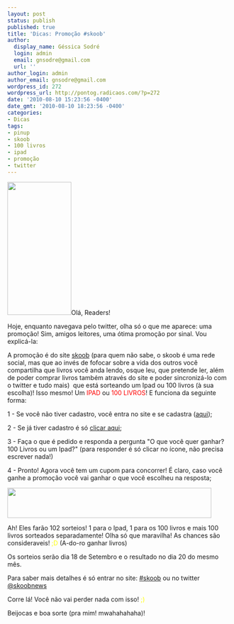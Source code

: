 ```yaml
---
layout: post
status: publish
published: true
title: 'Dicas: Promoção #skoob'
author:
  display_name: Géssica Sodré
  login: admin
  email: gnsodre@gmail.com
  url: ''
author_login: admin
author_email: gnsodre@gmail.com
wordpress_id: 272
wordpress_url: http://pontog.radicaos.com/?p=272
date: '2010-08-10 15:23:56 -0400'
date_gmt: '2010-08-10 18:23:56 -0400'
categories:
- Dicas
tags:
- pinup
- skoob
- 100 livros
- ipad
- promoção
- twitter
---
```

<p><a href="http://pontog.radicaos.com/wp-content/uploads/2010/08/PinUp_3.png"><img class="alignleft size-medium wp-image-274" title="PinUp_3" src="http://pontog.radicaos.com/wp-content/uploads/2010/08/PinUp_3-144x300.png" alt="" width="144" height="300" /></a>Olá, Readers!</p>
<p>Hoje, enquanto navegava pelo twitter, olha só o que me aparece: uma promoção! Sim, amigos leitores, uma ótima promoção por sinal. Vou explicá-la:</p>
<p>A promoção é do site <a title="skoob" href="http://www.skoob.com.br/promocao/codigo/207244" target="_blank">skoob</a> (para quem não sabe, o skoob é uma rede social, mas que ao invés de fofocar sobre a vida dos outros você compartilha que livros você anda lendo, osque leu, que pretende ler, além de poder comprar livros também através do site e poder sincronizá-lo com o twitter e tudo mais)  que está sorteando um Ipad ou 100 livros (à sua escolha)! Isso mesmo! Um <span style="color: #ff0000;">IPAD</span> ou <span style="color: #ff0000;">100 LIVROS</span>! E funciona da seguinte forma:</p>
<p>1 - Se você não tiver cadastro, você entra no site e se cadastra (<a title="skoob" href="http://www.skoob.com.br/promocao/codigo/207244" target="_blank">aqui</a>);</p>
<p>2 - Se já tiver cadastro é só <a title="skoob" href="http://www.skoob.com.br/promocao/codigo/207244" target="_blank">clicar aqui</a>;</p>
<p>3 - Faça o que é pedido e responda a pergunta "O que você quer ganhar? 100 Livros ou um Ipad?" (para responder é só clicar no ícone, não precisa escrever nada!)</p>
<p>4 - Pronto! Agora você tem um cupom para concorrer! É claro, caso você ganhe a promoção você vai ganhar o que você escolheu na resposta;</p>
<p><a href=http://www.skoob.com.br/ad/cc/1/1/1/?pub=http://www.skoob.com.br/promocao/codigo/207244><img src='http://www.skoob.com.br/img/promocao/11280777319.gif' width='460' height='68' alt='' /></a></p>
<p>Ah! Eles farão 102 sorteios! 1 para o Ipad, 1 para os 100 livros e mais 100 livros sorteados separadamente! Olha só que maravilha! As chances são consideraveis! <span style="color: #ffff00;">;D</span> (A-do-ro ganhar livros)</p>
<p>Os sorteios serão dia 18 de Setembro e o resultado no dia 20 do mesmo mês.</p>
<p>Para saber mais detalhes é só entrar no site: <a title="skoob" href="http://www.skoob.com.br/promocao/codigo/207244" target="_blank">#skoob</a> ou no twitter <a title="skoob" href="http://twitter.com/skoobnews" target="_blank">@skoobnews</a></p>
<p>Corre lá! Você não vai perder nada com isso! <span style="color: #ffff00;">;)</span></p>
<p>Beijocas e boa sorte (pra mim! mwahahahaha)!</p>
